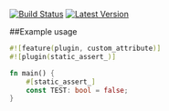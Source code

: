 [![Build Status](https://travis-ci.org/oli-obk/rust-sa.svg?branch=master)](https://travis-ci.org/oli-obk/rust-sa)
[![Latest Version](https://img.shields.io/crates/v/static_assert.svg)](https://crates.io/crates/static_assert)

##Example usage

```rust
#![feature(plugin, custom_attribute)]
#![plugin(static_assert_)]

fn main() {
    #[static_assert_]
    const TEST: bool = false;
}
```